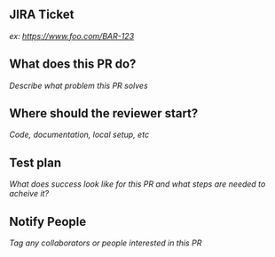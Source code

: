 ## JIRA Ticket

_ex: https://www.foo.com/BAR-123_

## What does this PR do?

_Describe what problem this PR solves_

## Where should the reviewer start?

_Code, documentation, local setup, etc_

## Test plan

_What does success look like for this PR and what steps are needed to acheive it?_

## Notify People

_Tag any collaborators or people interested in this PR_